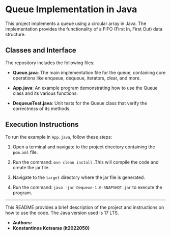 # Queue Implementation in Java

This project implements a queue using a circular array in Java. The implementation provides the functionality of a FIFO (First In, First Out) data structure.

## Classes and Interface

The repository includes the following files:

- **Queue.java**: The main implementation file for the queue, containing core operations like enqueue, dequeue, iterators, clear, and more.

- **App.java**: An example program demonstrating how to use the Queue class and its various functions.

- **DequeueTest.java**: Unit tests for the Queue class that verify the correctness of its methods.

## Execution Instructions

To run the example in `App.java`, follow these steps:

1. Open a terminal and navigate to the project directory containing the `pom.xml` file.

2. Run the command: `mvn clean install` .This will compile the code and create the jar file.
3. Navigate to the `target` directory where the jar file is generated.
4. Run the command: `java -jar Dequeue-1.0-SNAPSHOT.jar` to execute the program.



---

This README provides a brief description of the project and instructions on how to use the code. The Java version used is 17 LTS.

- **Authors:**
- **Konstantinos Kotsaras (it2022050)**


